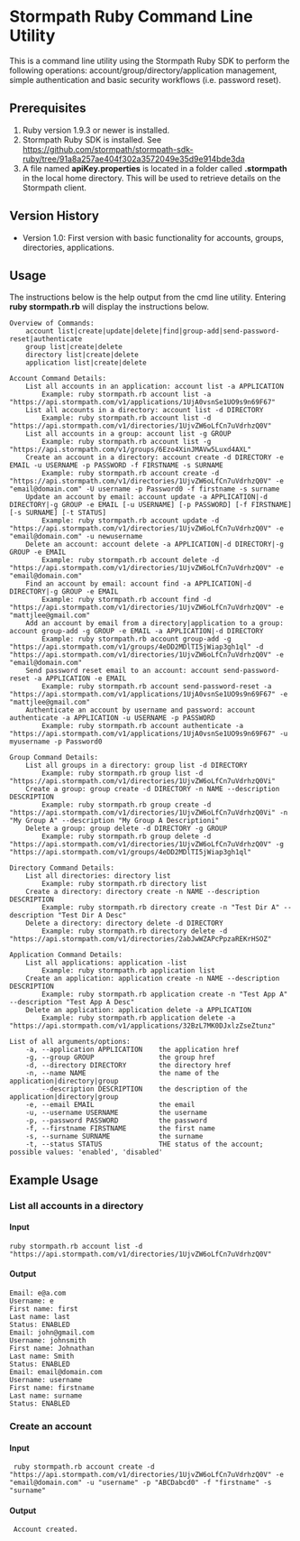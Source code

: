 # Stormpath Ruby Command Line Utility

This is a command line utility using the Stormpath Ruby SDK to perform the following operations: account/group/directory/application management, simple authentication and basic security workflows (i.e. password reset). 

## Prerequisites

1. Ruby version 1.9.3 or newer is installed.
2. Stormpath Ruby SDK is installed. See https://github.com/stormpath/stormpath-sdk-ruby/tree/91a8a257ae404f302a3572049e35d9e914bde3da
3. A file named __apiKey.properties__ is located in a folder called __.stormpath__ in the local home directory. This will be used to retrieve details on the Stormpath client.

## Version History

* Version 1.0: First version with basic functionality for accounts, groups, directories, applications.

## Usage

The instructions below is the help output from the cmd line utility. Entering __ruby stormpath.rb__ will display the instructions below.

    Overview of Commands:
        account list|create|update|delete|find|group-add|send-password-reset|authenticate
        group list|create|delete
        directory list|create|delete
        application list|create|delete

    Account Command Details:
        List all accounts in an application: account list -a APPLICATION
            Example: ruby stormpath.rb account list -a "https://api.stormpath.com/v1/applications/1UjA0vsnSe1UO9s9n69F67"
        List all accounts in a directory: account list -d DIRECTORY
            Example: ruby stormpath.rb account list -d "https://api.stormpath.com/v1/directories/1UjvZW6oLfCn7uVdrhzQ0V"
        List all accounts in a group: account list -g GROUP
            Example: ruby stormpath.rb account list -g "https://api.stormpath.com/v1/groups/6Ezo4XinJMAVw5Luxd4AXL"
        Create an account in a directory: account create -d DIRECTORY -e EMAIL -u USERNAME -p PASSWORD -f FIRSTNAME -s SURNAME
            Example: ruby stormpath.rb account create -d "https://api.stormpath.com/v1/directories/1UjvZW6oLfCn7uVdrhzQ0V" -e "email@domain.com" -U username -p Password0 -f firstname -s surname
        Update an account by email: account update -a APPLICATION|-d DIRECTORY|-g GROUP -e EMAIL [-u USERNAME] [-p PASSWORD] [-f FIRSTNAME] [-s SURNAME] [-t STATUS]
            Example: ruby stormpath.rb account update -d "https://api.stormpath.com/v1/directories/1UjvZW6oLfCn7uVdrhzQ0V" -e "email@domain.com" -u newusername
        Delete an account: account delete -a APPLICATION|-d DIRECTORY|-g GROUP -e EMAIL
            Example: ruby stormpath.rb account delete -d "https://api.stormpath.com/v1/directories/1UjvZW6oLfCn7uVdrhzQ0V" -e "email@domain.com"
        Find an account by email: account find -a APPLICATION|-d DIRECTORY|-g GROUP -e EMAIL
            Example: ruby stormpath.rb account find -d "https://api.stormpath.com/v1/directories/1UjvZW6oLfCn7uVdrhzQ0V" -e "mattjlee@gmail.com"
        Add an account by email from a directory|application to a group: account group-add -g GROUP -e EMAIL -a APPLICATION|-d DIRECTORY
            Example: ruby stormpath.rb account group-add -g "https://api.stormpath.com/v1/groups/4eDD2MDlTI5jWiap3gh1ql" -d "https://api.stormpath.com/v1/directories/1UjvZW6oLfCn7uVdrhzQ0V" -e "email@domain.com"
        Send password reset email to an account: account send-password-reset -a APPLICATION -e EMAIL
            Example: ruby stormpath.rb account send-password-reset -a "https://api.stormpath.com/v1/applications/1UjA0vsnSe1UO9s9n69F67" -e "mattjlee@gmail.com"
        Authenticate an account by username and password: account authenticate -a APPLICATION -u USERNAME -p PASSWORD
            Example: ruby stormpath.rb account authenticate -a "https://api.stormpath.com/v1/applications/1UjA0vsnSe1UO9s9n69F67" -u myusername -p Password0

    Group Command Details:
        List all groups in a directory: group list -d DIRECTORY
            Example: ruby stormpath.rb group list -d "https://api.stormpath.com/v1/directories/1UjvZW6oLfCn7uVdrhzQ0Vi"
        Create a group: group create -d DIRECTORY -n NAME --description DESCRIPTION
            Example: ruby stormpath.rb group create -d "https://api.stormpath.com/v1/directories/1UjvZW6oLfCn7uVdrhzQ0Vi" -n "My Group A" --description "My Group A Descriptioni"
        Delete a group: group delete -d DIRECTORY -g GROUP
            Example: ruby stormpath.rb group delete -d "https://api.stormpath.com/v1/directories/1UjvZW6oLfCn7uVdrhzQ0V" -g "https://api.stormpath.com/v1/groups/4eDD2MDlTI5jWiap3gh1ql"

    Directory Command Details:
        List all directories: directory list
            Example: ruby stormpath.rb directory list
        Create a directory: directory create -n NAME --description DESCRIPTION
            Example: ruby stormpath.rb directory create -n "Test Dir A" --description "Test Dir A Desc"
        Delete a directory: directory delete -d DIRECTORY
            Example: ruby stormpath.rb directory delete -d "https://api.stormpath.com/v1/directories/2abJwWZAPcPpzaREKrHSOZ"

    Application Command Details:
        List all applications: application -list
            Example: ruby stormpath.rb application list
        Create an application: application create -n NAME --description DESCRIPTION
            Example: ruby stormpath.rb application create -n "Test App A" --description "Test App A Desc"
        Delete an application: application delete -a APPLICATION
            Example: ruby stormpath.rb application delete -a "https://api.stormpath.com/v1/applications/32BzL7MK0DJxlzZseZtunz"

    List of all arguments/options:
        -a, --application APPLICATION    the application href
        -g, --group GROUP                the group href
        -d, --directory DIRECTORY        the directory href
        -n, --name NAME                  the name of the application|directory|group
            --description DESCRIPTION    the description of the application|directory|group
        -e, --email EMAIL                the email
        -u, --username USERNAME          the username
        -p, --password PASSWORD          the password
        -f, --firstname FIRSTNAME        the first name
        -s, --surname SURNAME            the surname
        -t, --status STATUS              THE status of the account; possible values: 'enabled', 'disabled'
        
## Example Usage

### List all accounts in a directory

#### Input

    ruby stormpath.rb account list -d "https://api.stormpath.com/v1/directories/1UjvZW6oLfCn7uVdrhzQ0V"

#### Output

    Email: e@a.com
    Username: e
    First name: first
    Last name: last
    Status: ENABLED
    Email: john@gmail.com
    Username: johnsmith
    First name: Johnathan
    Last name: Smith
    Status: ENABLED
    Email: email@domain.com
    Username: username
    First name: firstname
    Last name: surname
    Status: ENABLED
    
### Create an account

#### Input
  
     ruby stormpath.rb account create -d "https://api.stormpath.com/v1/directories/1UjvZW6oLfCn7uVdrhzQ0V" -e "email@domain.com" -u "username" -p "ABCDabcd0" -f "firstname" -s "surname"
     
#### Output
   
     Account created.
